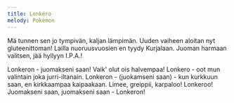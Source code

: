 ```yaml
---
title: Lonkéro
melody: Pokémon
---
```


Mä tunnen sen jo tympivän,
kaljan lämpimän.
Uuden vaiheen aloitan
nyt gluteenittoman!
Lailla nuoruusvuosien
en tyydy Kurjalaan.
Juoman harmaan valitsen,
jää hyllyyn I.P.A.!

Lonkeron - juomakseni saan!
Vaik' olut ois halvempaa!
Lonkero - oot mun valintain
joka jurri-iltanain.
Lonkeron - (juokamseni saan) - kun kurkkuun saan,
en kirkkaampaa kaipaakaan.
Limee, greippii, karpaloo!
Lonkeroo!
Juomakseni saan, juomakseni saan - Lonkeron!
